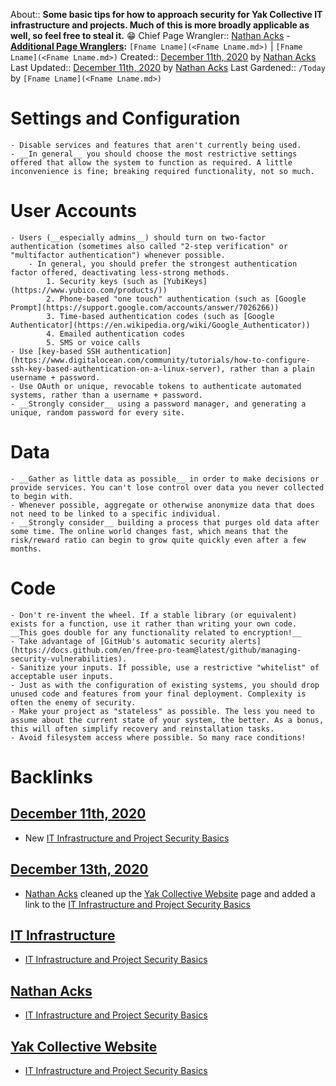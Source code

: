 About:: __Some basic tips for how to approach security for Yak Collective IT infrastructure and projects. Much of this is more broadly applicable as well, so feel free to steal it.__ 😁
Chief Page Wrangler:: [Nathan Acks](<Nathan Acks.md>)
    - **[Additional Page Wranglers](<Additional Page Wranglers.md>):** `[Fname Lname](<Fname Lname.md>)` | `[Fname Lname](<Fname Lname.md>)`
Created:: [December 11th, 2020](<December 11th, 2020.md>) by [Nathan Acks](<Nathan Acks.md>)
Last Updated:: [December 11th, 2020](<December 11th, 2020.md>) by [Nathan Acks](<Nathan Acks.md>)
Last Gardened:: `/Today` by `[Fname Lname](<Fname Lname.md>)`
# Settings and Configuration
    - Disable services and features that aren't currently being used.
    - __In general__ you should choose the most restrictive settings offered that allow the system to function as required. A little inconvenience is fine; breaking required functionality, not so much.
# User Accounts
    - Users (__especially admins__) should turn on two-factor authentication (sometimes also called "2-step verification" or "multifactor authentication") whenever possible.
        - In general, you should prefer the strongest authentication factor offered, deactivating less-strong methods.
            1. Security keys (such as [YubiKeys](https://www.yubico.com/products/))
            2. Phone-based "one touch" authentication (such as [Google Prompt](https://support.google.com/accounts/answer/7026266))
            3. Time-based authentication codes (such as [Google Authenticator](https://en.wikipedia.org/wiki/Google_Authenticator)) 
            4. Emailed authentication codes
            5. SMS or voice calls
    - Use [key-based SSH authentication](https://www.digitalocean.com/community/tutorials/how-to-configure-ssh-key-based-authentication-on-a-linux-server), rather than a plain username + password.
    - Use OAuth or unique, revocable tokens to authenticate automated systems, rather than a username + password.
    - __Strongly consider__ using a password manager, and generating a unique, random password for every site.
# Data
    - __Gather as little data as possible__ in order to make decisions or provide services. You can't lose control over data you never collected to begin with.
    - Whenever possible, aggregate or otherwise anonymize data that does not need to be linked to a specific individual.
    - __Strongly consider__ building a process that purges old data after some time. The online world changes fast, which means that the risk/reward ratio can begin to grow quite quickly even after a few months.
# Code
    - Don't re-invent the wheel. If a stable library (or equivalent) exists for a function, use it rather than writing your own code. __This goes double for any functionality related to encryption!__
    - Take advantage of [GitHub's automatic security alerts](https://docs.github.com/en/free-pro-team@latest/github/managing-security-vulnerabilities).
    - Sanitize your inputs. If possible, use a restrictive "whitelist" of acceptable user inputs.
    - Just as with the configuration of existing systems, you should drop unused code and features from your final deployment. Complexity is often the enemy of security.
    - Make your project as "stateless" as possible. The less you need to assume about the current state of your system, the better. As a bonus, this will often simplify recovery and reinstallation tasks.
    - Avoid filesystem access where possible. So many race conditions!

# Backlinks
## [December 11th, 2020](<December 11th, 2020.md>)
- New [IT Infrastructure and Project Security Basics](<IT Infrastructure and Project Security Basics.md>)

## [December 13th, 2020](<December 13th, 2020.md>)
- [Nathan Acks](<Nathan Acks.md>) cleaned up the [Yak Collective Website](<Yak Collective Website.md>) page and added a link to the [IT Infrastructure and Project Security Basics](<IT Infrastructure and Project Security Basics.md>)

## [IT Infrastructure](<IT Infrastructure.md>)
- [IT Infrastructure and Project Security Basics](<IT Infrastructure and Project Security Basics.md>)

## [Nathan Acks](<Nathan Acks.md>)
- [IT Infrastructure and Project Security Basics](<IT Infrastructure and Project Security Basics.md>)

## [Yak Collective Website](<Yak Collective Website.md>)
- [IT Infrastructure and Project Security Basics](<IT Infrastructure and Project Security Basics.md>)

